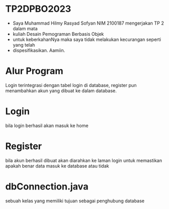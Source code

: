 # TP2DPBO2023

 * Saya Muhammad Hilmy Rasyad Sofyan NIM 2100187 mengerjakan TP 2 dalam mata
 * kuliah Desain Pemograman Berbasis Objek
 * untuk keberkahanNya maka saya tidak melakukan kecurangan seperti yang telah
 * dispesifikasikan. Aamiin.
 
 
 # Alur Program
 
 Login terintegrasi dengan tabel login di database, register pun menambahkan akun yang dibuat ke dalam database.
 
 # Login
 bila login berhasil akan masuk ke home
 
 # Register
 bila akun berhasil dibuat akan diarahkan ke laman login untuk memastikan apakah benar data masuk ke database atau tidak
 
 # dbConnection.java
 sebuah kelas yang memiliki tujuan sebagai penghubung database
 
 
